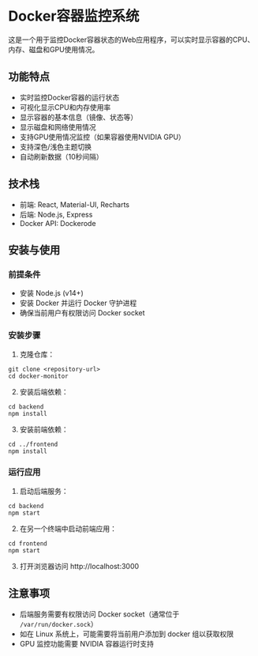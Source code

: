 # Docker容器监控系统

这是一个用于监控Docker容器状态的Web应用程序，可以实时显示容器的CPU、内存、磁盘和GPU使用情况。

## 功能特点

- 实时监控Docker容器的运行状态
- 可视化显示CPU和内存使用率
- 显示容器的基本信息（镜像、状态等）
- 显示磁盘和网络使用情况
- 支持GPU使用情况监控（如果容器使用NVIDIA GPU）
- 支持深色/浅色主题切换
- 自动刷新数据（10秒间隔）

## 技术栈

- 前端: React, Material-UI, Recharts
- 后端: Node.js, Express
- Docker API: Dockerode

## 安装与使用

### 前提条件

- 安装 Node.js (v14+)
- 安装 Docker 并运行 Docker 守护进程
- 确保当前用户有权限访问 Docker socket

### 安装步骤

1. 克隆仓库：

```
git clone <repository-url>
cd docker-monitor
```

2. 安装后端依赖：

```
cd backend
npm install
```

3. 安装前端依赖：

```
cd ../frontend
npm install
```

### 运行应用

1. 启动后端服务：

```
cd backend
npm start
```

2. 在另一个终端中启动前端应用：

```
cd frontend
npm start
```

3. 打开浏览器访问 http://localhost:3000

## 注意事项

- 后端服务需要有权限访问 Docker socket（通常位于 `/var/run/docker.sock`）
- 如在 Linux 系统上，可能需要将当前用户添加到 docker 组以获取权限
- GPU 监控功能需要 NVIDIA 容器运行时支持 